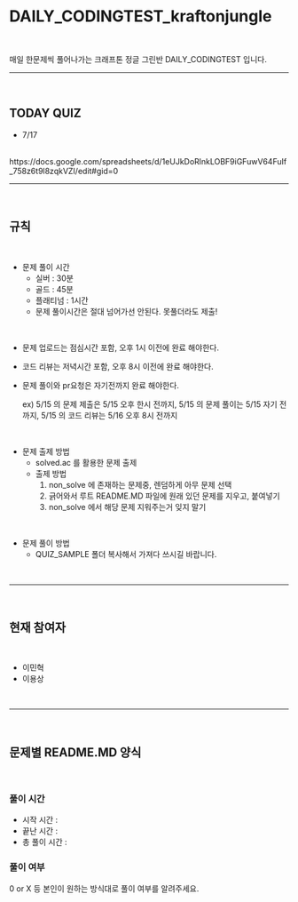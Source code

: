 # DAILY_CODINGTEST_kraftonjungle


<br/>

매일 한문제씩 풀어나가는 크래프톤 정글 그린반 DAILY_CODINGTEST 입니다.

---

<br/>

## TODAY QUIZ

- 7/17
<br/>
https://docs.google.com/spreadsheets/d/1eUJkDoRlnkLOBF9iGFuwV64FuIf_758z6t9l8zqkVZI/edit#gid=0
<br/>

---

<br/>

## 규칙

<br/>

- 문제 풀이 시간
    - 실버 : 30분
    - 골드 : 45분
    - 플래티넘 : 1시간
    - 문제 풀이시간은 절대 넘어가선 안된다. 못풀더라도 제출!

<br/>

- 문제 업로드는 점심시간 포함, 오후 1시 이전에 완료 해야한다.
- 코드 리뷰는 저녁시간 포함, 오후 8시 이전에 완료 해야한다.
- 문제 풀이와 pr요청은 자기전까지 완료 해야한다.

    ex) 5/15 의 문제 제출은 5/15 오후 한시 전까지, 5/15 의 문제 풀이는 5/15 자기 전까지, 5/15 의 코드 리뷰는 5/16 오후 8시 전까지


<br/>

- 문제 출제 방법
    - solved.ac 를 활용한 문제 출제
    - 출제 방법
        1. non_solve 에 존재하는 문제중, 렌덤하게 아무 문제 선택
        2. 긁어와서 루트 README.MD 파일에 원래 있던 문제를 지우고, 붙여넣기
        3. non_solve 에서 해당 문제 지워주는거 잊지 말기

<br/>

- 문제 풀이 방법
    - QUIZ_SAMPLE 폴더 복사해서 가져다 쓰시길 바랍니다.

<br/>

---

<br/>

## 현재 참여자

<br/>

- 이민혁
- 이용상

<br/>

---

<br/>

## 문제별 README.MD 양식

<br/>

### 풀이 시간

- 시작 시간 :
- 끝난 시간 :
- 총 풀이 시간 :

### 풀이 여부

0 or X 등 본인이 원하는 방식대로 풀이 여부를 알려주세요.
